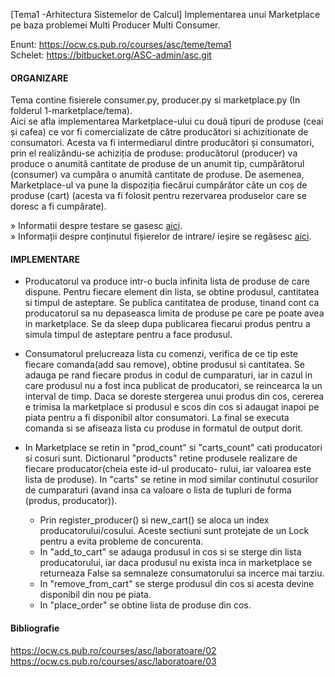 [Tema1 -Arhitectura Sistemelor de Calcul] Implementarea unui Marketplace pe baza problemei Multi Producer Multi Consumer. 

Enunt: https://ocw.cs.pub.ro/courses/asc/teme/tema1 <br>
Schelet: https://bitbucket.org/ASC-admin/asc.git

#### ORGANIZARE

Tema contine fisierele consumer.py, producer.py si marketplace.py (In folderul 1-marketplace/tema). <br>
Aici se afla implementarea Marketplace-ului cu două tipuri de produse (ceai și cafea) ce vor fi
comercializate de către producători si achizitionate de consumatori. Acesta va fi intermediarul dintre producători și consumatori, prin el realizându-se achiziția de produse: producătorul (producer) va produce o anumită cantitate de produse de un anumit tip, cumpărătorul (consumer) va cumpăra o anumită cantitate de produse. De asemenea, Marketplace-ul va pune la dispoziția fiecărui cumpărător câte un coș de produse (cart) (acesta va fi folosit pentru rezervarea produselor care se doresc a fi cumpărate).
	
» Informatii despre testare se gasesc [aici](https://github.com/stefaniagherasie/Tema1ASC-Marketplace/tree/master/1-marketplace). <br>
» Informații despre conținutul fișierelor de intrare/ ieșire se regăsesc [aici](https://bitbucket.org/ASC-admin/asc/src/master/assignments/1-marketplace/skel/test-gen/README_TESTS.md).
<br>


#### IMPLEMENTARE

- Producatorul va produce intr-o bucla
infinita lista de produse de care dispune. Pentru fiecare element din lista, se obtine
produsul, cantitatea si timpul de asteptare. Se publica cantitatea de produse, tinand 
cont ca producatorul sa nu depaseasca limita de produse pe care pe poate avea in 
marketplace. Se da sleep dupa publicarea fiecarui produs pentru a simula timpul de 
asteptare pentru a face produsul.

- Consumatorul prelucreaza lista cu comenzi, verifica de ce tip este fiecare comanda(add 
sau remove), obtine produsul si cantitatea. Se adauga pe rand fiecare produs in codul
de cumparaturi, iar in cazul in care produsul nu a fost inca publicat de producatori, 
se reincearca la un interval de timp. Daca se doreste stergerea unui produs din cos, 
cererea e trimisa la marketplace si produsul e scos din cos si adaugat inapoi pe piata
pentru a fi disponibil altor consumatori. La final se executa comanda si se afiseaza
lista cu produse in formatul de output dorit.

- In Marketplace se retin in "prod_count" si "carts_count" cati producatori si cosuri sunt. Dictionarul
"products" retine produsele realizare de fiecare producator(cheia este id-ul producato-
rului, iar valoarea este lista de produse). In "carts" se retine in mod similar continutul 
cosurilor de cumparaturi (avand insa ca valoare o lista de tupluri de forma 
(produs, producator)).
	- Prin register_producer() si new_cart() se aloca un index producatorului/cosului. Aceste
sectiuni sunt protejate de un Lock pentru a evita probleme de concurenta.  
	- In "add_to_cart" se adauga produsul in cos si se sterge din lista 
producatorului, iar daca produsul nu exista inca in marketplace se returneaza False sa
semnaleze consumatorului sa incerce mai tarziu. 
	- In "remove_from_cart" se sterge produsul
din cos si acesta devine disponibil din nou pe piata. 
	- In "place_order" se obtine lista
de produse din cos.

#### Bibliografie

https://ocw.cs.pub.ro/courses/asc/laboratoare/02 <br>
https://ocw.cs.pub.ro/courses/asc/laboratoare/03


